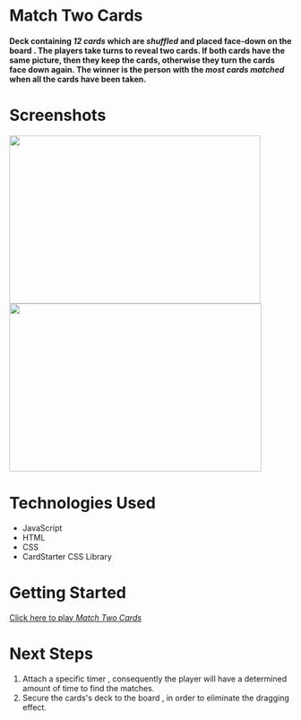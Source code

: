 # Match Two Cards 
#### Deck containing *12 cards* which are _shuffled_ and placed face-down on the board . The players take turns to reveal two cards. If both cards have the same picture, then they keep the cards, otherwise they turn the cards face down again.    The winner is the person with the _most cards matched_ when all the cards have been taken.

# Screenshots 
<img src='https://i.imgur.com/LChDEE2.png' width='448' height='300'>
<img src='https://i.imgur.com/Hgl4xgi.png' width='450' height='300'>


# Technologies Used
* JavaScript
* HTML
* CSS
* CardStarter CSS Library

# Getting Started
[Click here to play _Match Two Cards_](https://surysanchez.github.io/memory-matches/)



# Next Steps
1. Attach a specific timer  ,  consequently the player will have a determined amount of time to find the matches.
2. Secure the cards's deck to the board , in order to eliminate the dragging effect.